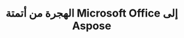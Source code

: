 ---
title: الهجرة من أتمتة Microsoft Office إلى Aspose
type: docs
weight: 310
url: /ar/php-java/migration-from-microsoft-office-automation-to-aspose/
---